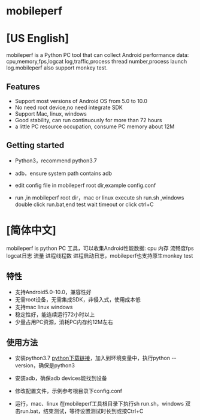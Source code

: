 # mobileperf
# [US English]

mobileperf is a Python PC tool  that can collect Android performance data: cpu,memory,fps,logcat log,traffic,process thread number,process launch log.mobileperf also support monkey test.

## Features

 * Support most versions of Android OS from 5.0 to 10.0
 * No need root device,no need integrate SDK
 * Support Mac, linux, windows
 * Good stability, can run continuously for more than 72 hours
 * a little PC resource occupation, consume PC memory about 12M

## Getting started

- Python3，recommend python3.7
- adb，ensure system path contains adb

- edit config file in mobileperf root dir,example config.conf
- run ,in mobileperf root dir，mac or linux execute sh run.sh ,windows double click run.bat,end test wait timeout or click ctrl+C

# [简体中文]

mobileperf is python PC 工具，可以收集Android性能数据: cpu 内存 流畅度fps logcat日志 流量 进程线程数 进程启动日志，mobileperf也支持原生monkey test

## 特性

- 支持Android5.0-10.0，兼容性好
- 无需root设备，无需集成SDK，非侵入式，使用成本低
- 支持mac linux windows
- 稳定性好，能连续运行72小时以上
- 少量占用PC资源，消耗PC内存约12M左右

## 使用方法

- 安装python3.7 [python下载链接](https://www.python.org/downloads/)，加入到环境变量中，执行python --version，确保是python3
- 安装adb，确保adb devices能找到设备
- 修改配置文件，示例参考根目录下config.conf

- 运行，mac、linux 在mobileperf工具根目录下执行sh run.sh，windows 双击run.bat，结束测试，等待设置测试时长到或按Ctrl+C
